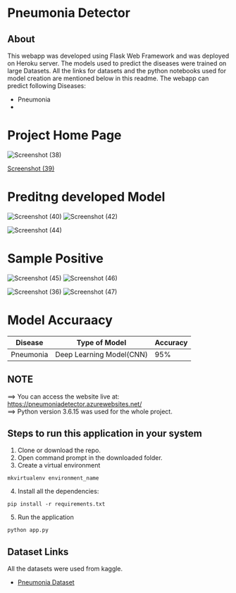# Pneumonia Detector

## About

This webapp was developed using Flask Web Framework and was deployed on Heroku server. The models used to predict the diseases were trained on large Datasets. All the links for datasets and the python notebooks used for model creation are mentioned below in this readme. The webapp can predict following Diseases:


- Pneumonia
- 
# Project Home Page

![Screenshot (38)](https://user-images.githubusercontent.com/40494619/194997705-12ecc98d-40ca-40df-a781-4e65d940f7a5.png)


[Screenshot (39)](https://user-images.githubusercontent.com/40494619/194997821-d2d3434d-32cf-4c37-a34a-3eb589cf0ac0.png)

# Preditng developed Model
![Screenshot (40)](https://user-images.githubusercontent.com/40494619/194997922-a0bd86e9-99ed-4f0e-b063-a6119a408f08.png)
![Screenshot (42)](https://user-images.githubusercontent.com/40494619/194997944-6f4ff80a-460d-4e90-a66c-f20e2b1ce149.png)

![Screenshot (44)](https://user-images.githubusercontent.com/40494619/194998016-2195c1f1-6d6c-4aa5-b5dc-f344f00f00b0.png)

# Sample Positive
![Screenshot (45)](https://user-images.githubusercontent.com/40494619/194998053-19c320cd-e6d5-42de-9e7c-0033fc480b71.png)
![Screenshot (46)](https://user-images.githubusercontent.com/40494619/194998089-14d0ce9d-0495-4a62-800c-afe249d51c77.png)

![Screenshot (36)](https://user-images.githubusercontent.com/40494619/194998108-b3db8de3-020e-47c9-a018-e58b946f1e1d.png)
![Screenshot (47)](https://user-images.githubusercontent.com/40494619/194998126-316cf5fb-6735-4c93-b293-8f48a3bea78c.png)

# Model Accuraacy

| Disease        | Type of Model            | Accuracy |
| -------------- | ------------------------ | -------- |
| Pneumonia      | Deep Learning Model(CNN) | 95%      |

## NOTE

==> You can access the website live at: https://pneumoniadetector.azurewebsites.net/ <br>
==> Python version 3.6.15 was used for the whole project.<br>

## Steps to run this application in your system

1. Clone or download the repo.
2. Open command prompt in the downloaded folder.
3. Create a virtual environment

```
mkvirtualenv environment_name
```

4. Install all the dependencies:

```
pip install -r requirements.txt
```

5. Run the application

```
python app.py
```

## Dataset Links

All the datasets were used from kaggle.


- [Pneumonia Dataset](https://www.kaggle.com/paultimothymooney/chest-xray-pneumonia)
